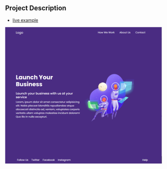 ## Project Description

* [live example](https://jiwanjotsoni.github.io/Simple-Websites/Website-1/)

![alt text](https://raw.githubusercontent.com/JiwanjotSoni/Simple-Websites/main/Website%20Preview.PNG)
